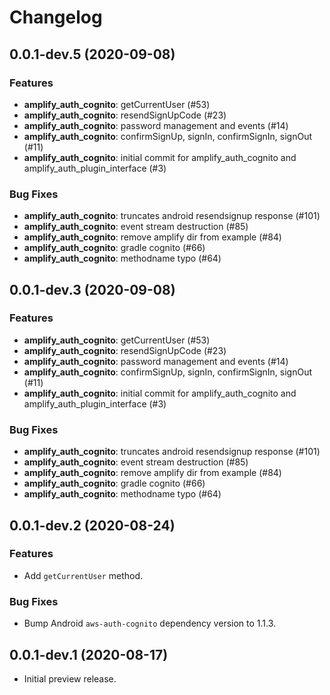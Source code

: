# Changelog

## 0.0.1-dev.5 (2020-09-08)

### Features

- **amplify_auth_cognito**: getCurrentUser (#53)
- **amplify_auth_cognito**: resendSignUpCode (#23)
- **amplify_auth_cognito**: password management and events (#14)
- **amplify_auth_cognito**: confirmSignUp, signIn, confirmSignIn, signOut (#11)
- **amplify_auth_cognito**: initial commit for amplify_auth_cognito and amplify_auth_plugin_interface (#3)

### Bug Fixes

- **amplify_auth_cognito**: truncates android resendsignup response (#101)
- **amplify_auth_cognito**: event stream destruction (#85)
- **amplify_auth_cognito**: remove amplify dir from example (#84)
- **amplify_auth_cognito**: gradle cognito (#66)
- **amplify_auth_cognito**: methodname typo (#64)

## 0.0.1-dev.3 (2020-09-08)

### Features

- **amplify_auth_cognito**: getCurrentUser (#53)
- **amplify_auth_cognito**: resendSignUpCode (#23)
- **amplify_auth_cognito**: password management and events (#14)
- **amplify_auth_cognito**: confirmSignUp, signIn, confirmSignIn, signOut (#11)
- **amplify_auth_cognito**: initial commit for amplify_auth_cognito and amplify_auth_plugin_interface (#3)

### Bug Fixes

- **amplify_auth_cognito**: truncates android resendsignup response (#101)
- **amplify_auth_cognito**: event stream destruction (#85)
- **amplify_auth_cognito**: remove amplify dir from example (#84)
- **amplify_auth_cognito**: gradle cognito (#66)
- **amplify_auth_cognito**: methodname typo (#64)

## 0.0.1-dev.2 (2020-08-24)

### Features

* Add `getCurrentUser` method.

### Bug Fixes

* Bump Android `aws-auth-cognito` dependency version to 1.1.3.

## 0.0.1-dev.1 (2020-08-17)

* Initial preview release.
